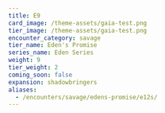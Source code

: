 ```yaml
---
title: E9
card_image: /theme-assets/gaia-test.png
tier_image: /theme-assets/gaia-test.png
encounter_category: savage
tier_name: Eden's Promise
series_name: Eden Series
weight: 9
tier_weight: 2
coming_soon: false
expansion: shadowbringers
aliases:
  - /encounters/savage/edens-promise/e12s/
---
```

